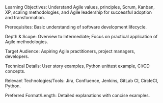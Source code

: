 Learning Objectives: Understand Agile values, principles, Scrum, Kanban, XP, scaling methodologies, and Agile leadership for successful adoption and transformation.

Prerequisites: Basic understanding of software development lifecycle.

Depth & Scope: Overview to Intermediate; Focus on practical application of Agile methodologies.

Target Audience: Aspiring Agile practitioners, project managers, developers.

Technical Details: User story examples, Python unittest example, CI/CD concepts.

Relevant Technologies/Tools: Jira, Confluence, Jenkins, GitLab CI, CircleCI, Python.

Preferred Format/Length: Detailed explanations with concise examples.
